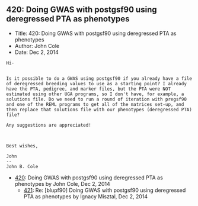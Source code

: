 ## 420: Doing GWAS with postgsf90 using deregressed PTA as phenotypes

- Title: 420: Doing GWAS with postgsf90 using deregressed PTA as phenotypes
- Author: John Cole
- Date: Dec 2, 2014

```
Hi-


Is it possible to do a GWAS using postgsf90 if you already have a file of deregressed breeding values to use as a starting point? I already have the PTA, pedigree, and marker files, but the PTA were NOT estimated using other UGA programs, so I don't have, for example, a solutions file. Do we need to run a round of iteration with pregsf90 and one of the REML programs to get all of the matrices set-up, and then replace that solutions file with our phenotypes (deregressed PTA) file?

Any suggestions are appreciated!



Best wishes,

John
-- 
John B. Cole
```

- [420](0420.md): Doing GWAS with postgsf90 using deregressed PTA as phenotypes by John Cole, Dec 2, 2014
    - [421](0421.md): Re: [blupf90] Doing GWAS with postgsf90 using deregressed PTA as phenotypes by Ignacy Misztal, Dec 2, 2014
